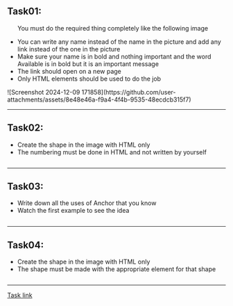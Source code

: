 <h2>Task01:</h2>
<ul>
  <p>You must do the required thing completely like the following image</p>
  <li>You can write any name instead of the name in the picture and add any link instead of the one in the picture</li>
  <li>Make sure your name is in bold and nothing important and the word Available is in bold but it is an important message</li>
  <li>The link should open on a new page</li>
  <li>Only HTML elements should be used to do the job</li>
</ul>
![Screenshot 2024-12-09 171858](https://github.com/user-attachments/assets/8e48e46a-f9a4-4f4b-9535-48ecdcb315f7)
<hr>
<h2>Task02:</h2>
<ul>
  <li>Create the shape in the image with HTML only</li>
  <li>The numbering must be done in HTML and not written by yourself</li>
</ul>
<img>
<hr>
<h2>Task03:</h2>
<ul>
  <li>Write down all the uses of Anchor that you know</li>
  <li>Watch the first example to see the idea</li>
</ul>
<img>
<hr>
<h2>Task04:</h2>
<ul>
  <li>Create the shape in the image with HTML only</li>
  <li>The shape must be made with the appropriate element for that shape</li>
</ul>
<img>
<hr>
<a href="https://elzero.org/html-assignments-lesson-from-11-to-14/">Task link</a>
